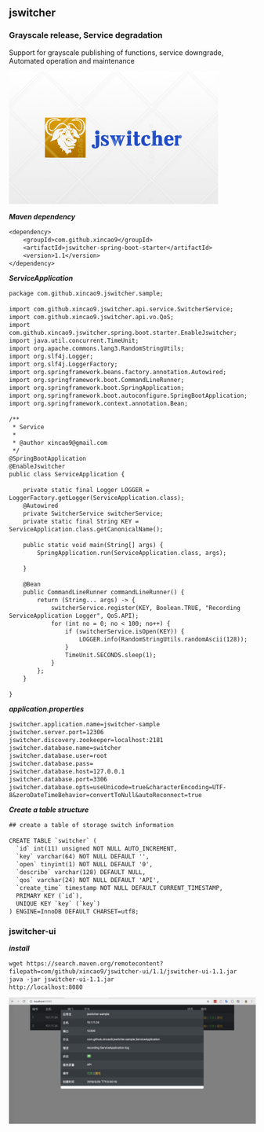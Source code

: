 ## jswitcher

### Grayscale release, Service degradation

Support for grayscale publishing of functions, service downgrade, Automated operation and maintenance

![logo](https://github.com/xincao9/jswitcher/blob/master/logo.png)

**_Maven dependency_**

```
<dependency>
    <groupId>com.github.xincao9</groupId>
    <artifactId>jswitcher-spring-boot-starter</artifactId>
    <version>1.1</version>
</dependency>
```

**_ServiceApplication_**

```
package com.github.xincao9.jswitcher.sample;

import com.github.xincao9.jswitcher.api.service.SwitcherService;
import com.github.xincao9.jswitcher.api.vo.QoS;
import com.github.xincao9.jswitcher.spring.boot.starter.EnableJswitcher;
import java.util.concurrent.TimeUnit;
import org.apache.commons.lang3.RandomStringUtils;
import org.slf4j.Logger;
import org.slf4j.LoggerFactory;
import org.springframework.beans.factory.annotation.Autowired;
import org.springframework.boot.CommandLineRunner;
import org.springframework.boot.SpringApplication;
import org.springframework.boot.autoconfigure.SpringBootApplication;
import org.springframework.context.annotation.Bean;

/**
 * Service
 *
 * @author xincao9@gmail.com
 */
@SpringBootApplication
@EnableJswitcher
public class ServiceApplication {

    private static final Logger LOGGER = LoggerFactory.getLogger(ServiceApplication.class);
    @Autowired
    private SwitcherService switcherService;
    private static final String KEY = ServiceApplication.class.getCanonicalName();

    public static void main(String[] args) {
        SpringApplication.run(ServiceApplication.class, args);

    }

    @Bean
    public CommandLineRunner commandLineRunner() {
        return (String... args) -> {
            switcherService.register(KEY, Boolean.TRUE, "Recording ServiceApplication Logger", QoS.API);
            for (int no = 0; no < 100; no++) {
                if (switcherService.isOpen(KEY)) {
                    LOGGER.info(RandomStringUtils.randomAscii(128));
                }
                TimeUnit.SECONDS.sleep(1);
            }
        };
    }

}
```

**_application.properties_**

```
jswitcher.application.name=jswitcher-sample
jswitcher.server.port=12306
jswitcher.discovery.zookeeper=localhost:2181
jswitcher.database.name=switcher
jswitcher.database.user=root
jswitcher.database.pass=
jswitcher.database.host=127.0.0.1
jswitcher.database.port=3306
jswitcher.database.opts=useUnicode=true&characterEncoding=UTF-8&zeroDateTimeBehavior=convertToNull&autoReconnect=true
```

**_Create a table structure_**

```
## create a table of storage switch information

CREATE TABLE `switcher` (
  `id` int(11) unsigned NOT NULL AUTO_INCREMENT,
  `key` varchar(64) NOT NULL DEFAULT '',
  `open` tinyint(1) NOT NULL DEFAULT '0',
  `describe` varchar(128) DEFAULT NULL,
  `qos` varchar(24) NOT NULL DEFAULT 'API',
  `create_time` timestamp NOT NULL DEFAULT CURRENT_TIMESTAMP,
  PRIMARY KEY (`id`),
  UNIQUE KEY `key` (`key`)
) ENGINE=InnoDB DEFAULT CHARSET=utf8;

```

### jswitcher-ui

**_install_**

```
wget https://search.maven.org/remotecontent?filepath=com/github/xincao9/jswitcher-ui/1.1/jswitcher-ui-1.1.jar
java -jar jswitcher-ui-1.1.jar
http://localhost:8080
```

![keys](https://github.com/xincao9/jswitcher/blob/master/keys.png)
